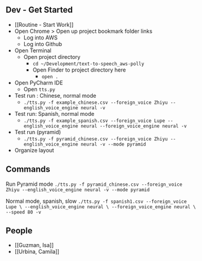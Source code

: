 



## Dev - Get Started
* [[Routine - Start Work]]
* Open Chrome > Open up project bookmark folder links
  * Log into AWS 
  * Log into Github
* Open Terminal
  * Open project directory	
    * `cd ~/Development/text-to-speech_aws-polly` 
	* Open Finder to project directory here
		* `open .`
* Open PyCharm IDE
  * Open `tts.py`
* Test run : Chinese, normal mode
  * `./tts.py -f example_chinese.csv --foreign_voice Zhiyu --english_voice_engine neural -v`
* Test run: Spanish, normal mode
  * `./tts.py -f example_spanish.csv --foreign_voice Lupe --english_voice_engine neural --foreign_voice_engine neural -v`
* Test run (pyramid)
  * `./tts.py -f pyramid_chinese.csv --foreign_voice Zhiyu --english_voice_engine neural -v --mode pyramid`
* Organize layout




## Commands
Run Pyramid mode
`./tts.py -f pyramid_chinese.csv --foreign_voice Zhiyu --english_voice_engine neural -v --mode pyramid`

Normal mode, spanish, slow
`./tts.py -f spanish1.csv --foreign_voice Lupe \
--english_voice_engine neural \
--foreign_voice_engine neural \
--speed 80 -v`




## People
* [[Guzman, Isa]]
* [[Urbina, Camila]]
